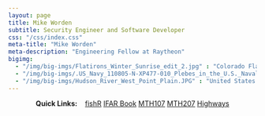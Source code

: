 ```yaml
---
layout: page
title: Mike Worden
subtitle: Security Engineer and Software Developer
css: "/css/index.css"
meta-title: "Mike Worden"
meta-description: "Engineering Fellow at Raytheon"
bigimg:
  - "/img/big-imgs/Flatirons_Winter_Sunrise_edit_2.jpg" : "Colorado Flatirons"
  - "/img/big-imgs/.US_Navy_110805-N-XP477-010_Plebes_in_the_U.S._Naval_Academy's_Class_of_2015_leave_Worden_Field_after_marching_in_a_formal_parade_during_the_fifth_w.JPG" : "Worden Field, United States Naval Academy"
  - "/img/big-imgs/Hudson_River_West_Point_Plain.JPG" : "United States Military Academy, West Point, NY"
---
```


<div style="text-align:center">
<strong>Quick Links:</strong> &nbsp;&nbsp; 
<a href="http://derekogle.com/fishR/" role="button" class="btn btn-primary">fishR</a> 
<a href="http://derekogle.com/IFAR/" role="button" class="btn btn-primary">IFAR Book</a> 
<a href="http://derekogle.com/NCMTH107/" role="button" class="btn btn-primary">MTH107</a> 
<a href="http://derekogle.com/NCMTH207/" role="button" class="btn btn-primary">MTH207</a> 
<a href="http://derekogle.com/NCHighways/" role="button" class="btn btn-primary">Highways</a> 
</div>
